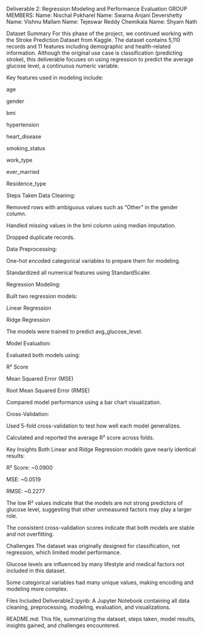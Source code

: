 Deliverable 2: Regression Modeling and Performance Evaluation
GROUP MEMBERS:
Name: Nischal Pokharel
Name: Swarna Anjani Devershetty
Name: Vishnu Mallam
Name: Tejeswar Reddy Chemikala
Name: Shyam Nath

Dataset Summary
For this phase of the project, we continued working with the Stroke Prediction Dataset from Kaggle. The dataset contains 5,110 records and 11 features including demographic and health-related information. Although the original use case is classification (predicting stroke), this deliverable focuses on using regression to predict the average glucose level, a continuous numeric variable.

Key features used in modeling include:

age

gender

bmi

hypertension

heart_disease

smoking_status

work_type

ever_married

Residence_type

Steps Taken
Data Cleaning:

Removed rows with ambiguous values such as “Other” in the gender column.

Handled missing values in the bmi column using median imputation.

Dropped duplicate records.

Data Preprocessing:

One-hot encoded categorical variables to prepare them for modeling.

Standardized all numerical features using StandardScaler.

Regression Modeling:

Built two regression models:

Linear Regression

Ridge Regression

The models were trained to predict avg_glucose_level.

Model Evaluation:

Evaluated both models using:

R² Score

Mean Squared Error (MSE)

Root Mean Squared Error (RMSE)

Compared model performance using a bar chart visualization.

Cross-Validation:

Used 5-fold cross-validation to test how well each model generalizes.

Calculated and reported the average R² score across folds.

Key Insights
Both Linear and Ridge Regression models gave nearly identical results:

R² Score: ~0.0900

MSE: ~0.0519

RMSE: ~0.2277

The low R² values indicate that the models are not strong predictors of glucose level, suggesting that other unmeasured factors may play a larger role.

The consistent cross-validation scores indicate that both models are stable and not overfitting.

Challenges
The dataset was originally designed for classification, not regression, which limited model performance.

Glucose levels are influenced by many lifestyle and medical factors not included in this dataset.

Some categorical variables had many unique values, making encoding and modeling more complex.

Files Included
Deliverable2.ipynb: A Jupyter Notebook containing all data cleaning, preprocessing, modeling, evaluation, and visualizations.

README.md: This file, summarizing the dataset, steps taken, model results, insights gained, and challenges encountered.

